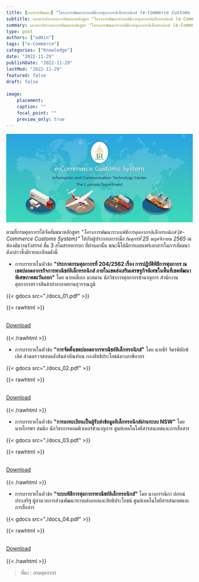 ```yaml
---
title: [เอกสารสัมมนา] "โครงการพัฒนาระบบพิธีการศุลกากรอิเล็กทรอนิกส์ (e-Commerce Customs System)"
subtitle: เอกสารประกอบการสัมมนาหลักสูตร "โครงการพัฒนาระบบพิธีการศุลกากรอิเล็กทรอนิกส์ (e-Commerce Customs System)"
summary: เอกสารประกอบการสัมมนาหลักสูตร "โครงการพัฒนาระบบพิธีการศุลกากรอิเล็กทรอนิกส์ (e-Commerce Customs System)"
type: post
authors: ["admin"]
tags: ["e-Commerce"]
categories: ["Knowledge"]
date: "2022-11-29"
publishDate: "2022-11-29"
lastMod: "2022-11-29"
featured: false
draft: false

image:
    placement:
    caption: ""
    focal_point: ""
    preview_only: true
---
```


![](featured.png)


ตามที่กรมศุลกากรได้จัดสัมมนาหลักสูตร *"โครงการพัฒนาระบบพิธีการศุลกากรอิเล็กทรอนิกส์ (e-Commerce Customs System)"* ให้กับผู้ประกอบการเมื่อ*วันศุกร์ที่ 25 พฤศจิกายน 2565* ณ ห้องมัฆวานรังสรรค์ ชั้น 3 สโมสรทหารบก ที่ผ่านมานั้น  ขณะนี้ได้มีการเผยแพร่เอกสารในการสัมมนาดังกล่าวซึ่งมีรายละเอียดดังนี้

- การบรรยายในหัวข้อ **"ประกาศกรมศุลกากรที่ 204/2562 เรื่อง การปฏิบัติพิธีการศุลกากร ณ เขตปลอดอากรกิจการพาณิชย์อิเล็กทรอนิกส์ ภายในเขตส่งเสริมเศรษฐกิจพิเศษในพื้นที่เขตพัฒนาพิเศษภาคตะวันออก"** โดย นายคลี่เอก มาสมาน  นักวิชาการศุลกากรชํานาญการ สํานักงานศุลกากรตรวจสินค้าท่าอากาศยานสุวรรณภูมิ 

{{< gdocs src="./docs_01.pdf" >}}


{{< rawhtml >}}
<br>

<br>
<div class="article-tags">
<a class="badge badge-danger" href="./docs_01.pdf" target="_blank" id="download_files_new">Download</a>

</div>
<br>
{{< /rawhtml >}}

-  การบรรยายในหัวข้อ **"การจัดตั้งเขตปลอดอากรพาณิชย์อิเล็กทรอนิกส์"** โดย นายธีร์ จิตรพิทักษ์เลิศ ส่วนตรวจสอบคลังสินค้าทัณฑ์บน กองสิทธิประโยชน์ทางภาษีอากร

{{< gdocs src="./docs_02.pdf" >}}


{{< rawhtml >}}
<br>

<br>
<div class="article-tags">
<a class="badge badge-danger" href="./docs_02.pdf" target="_blank" id="download_files_new">Download</a>

</div>
<br>
{{< /rawhtml >}}


-  การบรรยายในหัวข้อ **"การลงทะเบียนเป็นผู้รับส่งข้อมูลอิเล็กทรอนิกส์ผ่านระบบ NSW"** โดย นายไกรษร สมนึก  นักวิชาการคอมพิวเตอร์ชํานาญการ ศูนย์เทคโนโลยีสารสนเทศและการสื่อสาร

{{< gdocs src="./docs_03.pdf" >}}


{{< rawhtml >}}
<br>

<br>
<div class="article-tags">
<a class="badge badge-danger" href="./docs_03.pdf" target="_blank" id="download_files_new">Download</a>

</div>
<br>
{{< /rawhtml >}}

-  การบรรยายในหัวข้อ **"ระบบพิธีการศุลกากรพาณิชย์อิเล็กทรอนิกส์"** โดย นางกรรณิกา ปกรณ์ประเสริฐ  ผู้อํานวยการส่วนพัฒนาระบบส่งออกและสิทธิประโยชน์ ศูนย์เทคโนโลยีสารสนเทศและการสื่อสาร

{{< gdocs src="./docs_04.pdf" >}}


{{< rawhtml >}}
<br>

<br>
<div class="article-tags">
<a class="badge badge-danger" href="./docs_04.pdf" target="_blank" id="download_files_new">Download</a>

</div>
<br>
{{< /rawhtml >}}

> ที่มา : กรมศุลกากร



